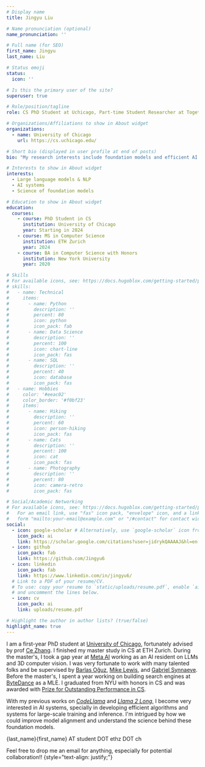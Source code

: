 ```yaml
---
# Display name
title: Jingyu Liu

# Name pronunciation (optional)
name_pronunciation: ''

# Full name (for SEO)
first_name: Jingyu
last_name: Liu

# Status emoji
status:
  icon: ''

# Is this the primary user of the site?
superuser: true

# Role/position/tagline
role: CS PhD Student at Uchicago, Part-time Student Researcher at Together AI

# Organizations/Affiliations to show in About widget
organizations:
  - name: University of Chicago
    url: https://cs.uchicago.edu/

# Short bio (displayed in user profile at end of posts)
bio: "My research interests include foundation models and efficient AI systems."

# Interests to show in About widget
interests:
  - Large language models & NLP
  - AI systems
  - Science of foundation models

# Education to show in About widget
education:
  courses:
    - course: PhD Student in CS
      institution: University of Chicago
      year: Starting in 2024
    - course: MS in Computer Science
      institution: ETH Zurich
      year: 2024
    - course: BA in Computer Science with Honors
      institution: New York University
      year: 2020

# Skills
# For available icons, see: https://docs.hugoblox.com/getting-started/page-builder/#icons
# skills:
#   - name: Technical
#     items:
#       - name: Python
#         description: ''
#         percent: 80
#         icon: python
#         icon_pack: fab
#       - name: Data Science
#         description: ''
#         percent: 100
#         icon: chart-line
#         icon_pack: fas
#       - name: SQL
#         description: ''
#         percent: 40
#         icon: database
#         icon_pack: fas
#   - name: Hobbies
#     color: '#eeac02'
#     color_border: '#f0bf23'
#     items:
#       - name: Hiking
#         description: ''
#         percent: 60
#         icon: person-hiking
#         icon_pack: fas
#       - name: Cats
#         description: ''
#         percent: 100
#         icon: cat
#         icon_pack: fas
#       - name: Photography
#         description: ''
#         percent: 80
#         icon: camera-retro
#         icon_pack: fas

# Social/Academic Networking
# For available icons, see: https://docs.hugoblox.com/getting-started/page-builder/#icons
#   For an email link, use "fas" icon pack, "envelope" icon, and a link in the
#   form "mailto:your-email@example.com" or "/#contact" for contact widget.
social:
  - icon: google-scholar # Alternatively, use `google-scholar` icon from `ai` icon pack
    icon_pack: ai
    link: https://scholar.google.com/citations?user=jidrykQAAAAJ&hl=en
  - icon: github
    icon_pack: fab
    link: https://github.com/Jingyu6
  - icon: linkedin
    icon_pack: fab
    link: https://www.linkedin.com/in/jingyu6/
  # Link to a PDF of your resume/CV.
  # To use: copy your resume to `static/uploads/resume.pdf`, enable `ai` icons in `params.yaml`,
  # and uncomment the lines below.
  - icon: cv
    icon_pack: ai
    link: uploads/resume.pdf

# Highlight the author in author lists? (true/false)
highlight_name: true
---
```

I am a first-year PhD student at [University of Chicago](https://cs.uchicago.edu), fortunately advised by prof [Ce Zhang](https://zhangce.github.io). I finished my master study in CS at ETH Zurich. During the master's, I took a gap year at [Meta AI](https://ai.meta.com) working as an AI resident on LLMs and 3D computer vision. I was very fortunate to work with many talented folks and be supervised by [Barlas Oğuz](https://ai.meta.com/people/barlas-oguz), [Mike Lewis](https://ai.meta.com/people/mike-lewis), and [Gabriel Synnaeve](http://emotion.inrialpes.fr/people/synnaeve). Before the master's, I spent a year working on building search engines at [ByteDance](https://www.bytedance.com/en) as a MLE. I graduated from NYU with honors in CS and was awarded with [Prize for Outstanding Performance in CS](https://cs.nyu.edu/dynamic/achievements/undergraduate).

With my previous works on *[CodeLlama](https://arxiv.org/abs/2308.12950)* and *[Llama 2 Long](https://arxiv.org/abs/2309.16039)*, I become very interested in AI systems, specially in developing efficient algorithms and systems for large-scale training and inference. I'm intrigued by how we could improve model alignment and understand the science behind these foundation models.

{last_name}{first_name} AT student DOT ethz DOT ch

Feel free to drop me an email for anything, especially for potential collaboration!!
{style="text-align: justify;"}
